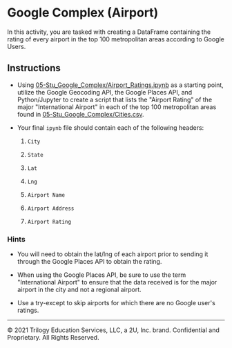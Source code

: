 # Google Complex (Airport)

In this activity, you are tasked with creating a DataFrame containing the rating of every airport in the top 100 metropolitan areas according to Google Users.

## Instructions

* Using [05-Stu_Google_Complex/Airport_Ratings.ipynb](Unsolved/Airport_Ratings.ipynb) as a starting point, utilize the Google Geocoding API, the Google Places API, and Python/Jupyter to create a script that lists the "Airport Rating" of the major "International Airport" in each of the top 100 metropolitan areas found in [05-Stu_Google_Complex/Cities.csv](Resources/Cities.csv).

* Your final `ipynb` file should contain each of the following headers: 

  1. `City`

  2. `State`

  3. `Lat`

  4. `Lng`

  5. `Airport Name`

  6. `Airport Address`

  7. `Airport Rating`

### Hints

* You will need to obtain the lat/lng of each airport prior to sending it through the Google Places API to obtain the rating.

* When using the Google Places API, be sure to use the term "International Airport" to ensure that the data received is for the major airport in the city and not a regional airport.

* Use a try-except to skip airports for which there are no Google user's ratings.

---

© 2021 Trilogy Education Services, LLC, a 2U, Inc. brand.  Confidential and Proprietary.  All Rights Reserved.